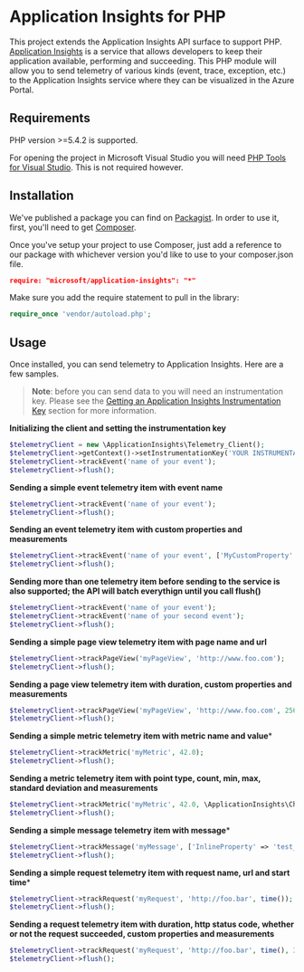 # Application Insights for PHP #

This project extends the Application Insights API surface to support PHP. [Application Insights](http://azure.microsoft.com/en-us/services/application-insights/) is a service that allows developers to keep their application available, performing and succeeding. This PHP module will allow you to send telemetry of various kinds (event, trace, exception, etc.) to the Application Insights service where they can be visualized in the Azure Portal. 

## Requirements ##

PHP version >=5.4.2 is supported.

For opening the project in Microsoft Visual Studio you will need [PHP Tools for Visual Studio](http://www.devsense.com/products/php-tools). This is not required however.

## Installation ##

We've published a package you can find on [Packagist](https://packagist.org/packages/microsoft/application-insights). In order to use it, first, you'll need to get [Composer](https://getcomposer.org/). 

Once you've setup your project to use Composer, just add a reference to our package with whichever version you'd like to use to your composer.json file.

```json
require: "microsoft/application-insights": "*"
```

Make sure you add the require statement to pull in the library:

```php
require_once 'vendor/autoload.php';
```

## Usage ##

Once installed, you can send telemetry to Application Insights. Here are a few samples.

>**Note**: before you can send data to you will need an instrumentation key. Please see the [Getting an Application Insights Instrumentation Key](https://github.com/Microsoft/AppInsights-Home/wiki#getting-an-application-insights-instrumentation-key) section for more information.


**Initializing the client and setting the instrumentation key**
```php
$telemetryClient = new \ApplicationInsights\Telemetry_Client();
$telemetryClient->getContext()->setInstrumentationKey('YOUR INSTRUMENTATION KEY');
$telemetryClient->trackEvent('name of your event');
$telemetryClient->flush();
```

**Sending a simple event telemetry item with event name**
```php
$telemetryClient->trackEvent('name of your event');
$telemetryClient->flush();
```

**Sending an event telemetry item with custom properties and measurements**
```php
$telemetryClient->trackEvent('name of your event', ['MyCustomProperty' => 42, 'MyCustomProperty2' => 'test'], ['duration', 42]);
$telemetryClient->flush();
```

**Sending more than one telemetry item before sending to the service is also supported; the API will batch everythign until you call flush()**
```php
$telemetryClient->trackEvent('name of your event');
$telemetryClient->trackEvent('name of your second event');
$telemetryClient->flush();
```


**Sending a simple page view telemetry item with page name and url**
```php
$telemetryClient->trackPageView('myPageView', 'http://www.foo.com');
$telemetryClient->flush();
```

**Sending a page view telemetry item with duration, custom properties and measurements**
```php
$telemetryClient->trackPageView('myPageView', 'http://www.foo.com', 256, ['InlineProperty' => 'test_value'], ['duration' => 42.0]);
$telemetryClient->flush();
```

**Sending a simple metric telemetry item with metric name and value***
```php
$telemetryClient->trackMetric('myMetric', 42.0);
$telemetryClient->flush();
```

**Sending a metric telemetry item with point type, count, min, max, standard deviation and measurements**
```php
$telemetryClient->trackMetric('myMetric', 42.0, \ApplicationInsights\Channel\Contracts\Data_Point_Type::Aggregation, 5, 0, 1, 0.2, ['InlineProperty' => 'test_value']);
$telemetryClient->flush();
```

**Sending a simple message telemetry item with message***
```php
$telemetryClient->trackMessage('myMessage', ['InlineProperty' => 'test_value']);
$telemetryClient->flush();
```

**Sending a simple request telemetry item with request name, url and start time***
```php
$telemetryClient->trackRequest('myRequest', 'http://foo.bar', time());
$telemetryClient->flush();
```

**Sending a request telemetry item with duration, http status code, whether or not the request succeeded, custom properties and measurements**
```php
$telemetryClient->trackRequest('myRequest', 'http://foo.bar', time(), 3754, 200, true, ['InlineProperty' => 'test_value'], ['duration_inner' => 42.0]);
$telemetryClient->flush();
```
      